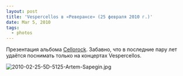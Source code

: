 ```yaml
---
layout: post
title: 'Vespercellos в «Реверансе» (25 февраля 2010 г.)'
date: Mar 5, 2010
tags:
  - photos
---
```


Презентация альбома [Cellorock](http://birdwatcher.ru/blog/4268/). Забавно, что в последние пару лет удаётся поснимать только на концертах Vespercellos.

![2010-02-25-5D-5125-Artem-Sapegin.jpg](upload://2010-02-25-5D-5125-Artem-Sapegin.jpg)

